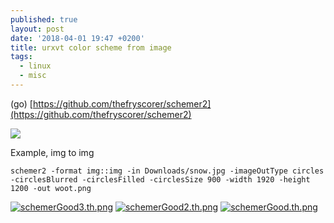 ```yaml
---
published: true
layout: post
date: '2018-04-01 19:47 +0200'
title: urxvt color scheme from image
tags:
  - linux
  - misc
---
```

(go) [https://github.com/thefryscorer/schemer2](https://github.com/thefryscorer/schemer2)

![](https://camo.githubusercontent.com/4a98620c4df95e87367dc3ea2b14111dfe4aa579/687474703a2f2f692e696d6775722e636f6d2f6346396d484d442e706e67)

Example, img to img

    schemer2 -format img::img -in Downloads/snow.jpg -imageOutType circles -circlesBlurred -circlesFilled -circlesSize 900 -width 1920 -height 1200 -out woot.png
    
[![schemerGood3.th.png](https://images.weserv.nl/?url=//cdn.scrot.moe/images/2018/04/01/schemerGood3.th.png)](https://scrot.moe/image/96S9C) [![schemerGood2.th.png](https://images.weserv.nl/?url=//cdn.scrot.moe/images/2018/04/01/schemerGood2.th.png)](https://scrot.moe/image/96FR6) [![schemerGood.th.png](https://images.weserv.nl/?url=//cdn.scrot.moe/images/2018/04/01/schemerGood.th.png)](https://scrot.moe/image/96bXj)